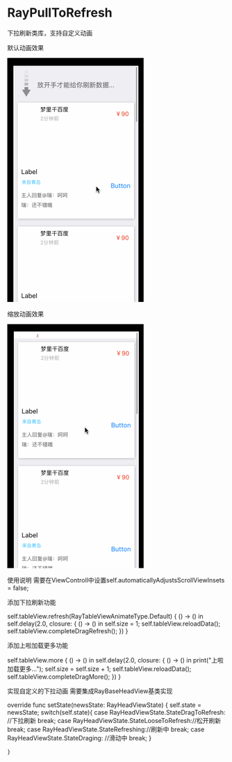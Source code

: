 # RayPullToRefresh
下拉刷新类库，支持自定义动画

默认动画效果

![image](https://github.com/panyaorui/RayPullToRefresh/blob/master/效果图/02.gif)

缩放动画效果

![image](https://github.com/panyaorui/RayPullToRefresh/blob/master/效果图/01.gif)

使用说明
需要在ViewControll中设置self.automaticallyAdjustsScrollViewInsets = false;

添加下拉刷新功能

self.tableView.refresh(RayTableViewAnimateType.Default) { () -> () in
            self.delay(2.0, closure: { () -> () in
                self.size = 1;
                self.tableView.reloadData();
                self.tableView.completeDragRefresh();
            })
        }

添加上啦加载更多功能

 self.tableView.more { () -> () in
            self.delay(2.0, closure: { () -> () in
                print("上啦加载更多...");
                self.size = self.size + 1;
                self.tableView.reloadData();
                self.tableView.completeDragMore();
            })
        }

实现自定义的下拉动画
需要集成RayBaseHeadView基类实现

override func setState(newsState: RayHeadViewState) {
        self.state = newsState;
        switch(self.state){
        case RayHeadViewState.StateDragToRefresh: //下拉刷新
            break;
        case RayHeadViewState.StateLooseToRefresh://松开刷新
            break;
        case RayHeadViewState.StateRefreshing://刷新中
            break;
        case RayHeadViewState.StateDraging: //滑动中
            break;
        }

    }

